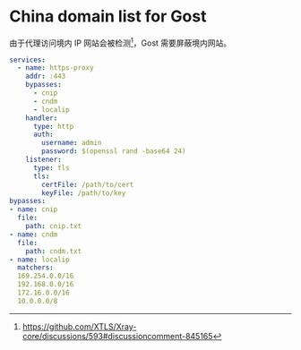 # China domain list for Gost

由于代理访问境内 IP 网站会被检测[^1]，Gost 需要屏蔽境内网站。

```yaml
services:
  - name: https-proxy
    addr: :443
    bypasses:
      - cnip
      - cndm
      - localip
    handler:
      type: http
      auth:
        username: admin
        password: $(openssl rand -base64 24)
    listener:
      type: tls
      tls:
        certFile: /path/to/cert
        keyFile: /path/to/key
bypasses:
- name: cnip
  file:
    path: cnip.txt
- name: cndm
  file:
    path: cndm.txt
- name: localip
  matchers:
  169.254.0.0/16
  192.168.0.0/16
  172.16.0.0/16
  10.0.0.0/8
```

[^1]:https://github.com/XTLS/Xray-core/discussions/593#discussioncomment-845165
